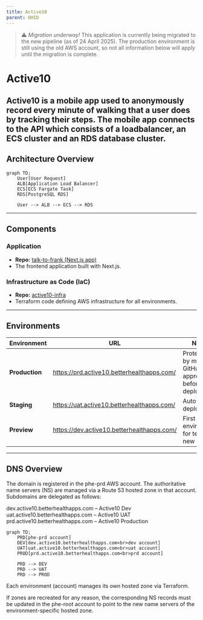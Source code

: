```yaml
---
title: Active10
parent: OHID
---
```


> :warning: *Migration underway!*
> This application is currently being migrated to the new pipeline (as of 24 April 2025). The production environment is still using the old AWS account, so not all information below will apply until the migration is complete.

# Active10

Active10 is a mobile app used to anonymously record every minute of walking that a user does by tracking their steps. The mobile app connects to the API which consists of a loadbalancer, an ECS cluster and an RDS database cluster.
---

## Architecture Overview

```mermaid
graph TD;
    User[User Request]
    ALB[Application Load Balancer]
    ECS[ECS Fargate Task]
    RDS[PostgreSQL RDS]

    User --> ALB --> ECS --> RDS
```

---

## Components

### Application

- **Repo:** [talk-to-frank (Next.js app)](https://github.com/ukhsa-collaboration/active10-backend)
- The frontend application built with Next.js.

### Infrastructure as Code (IaC)

- **Repo:** [active10-infra](https://github.com/ukhsa-collaboration/active10-infra)
- Terraform code defining AWS infrastructure for all environments.

---

## Environments

| Environment | URL                                 | Notes |
|-------------|-------------------------------------|-------|
| **Production** | https://prd.active10.betterhealthapps.com/    | Protected by manual GitHub approval before deploy |
| **Staging**     | https://uat.active10.betterhealthapps.com/   | Auto-deploys |
| **Preview**     | https://dev.active10.betterhealthapps.com/   | First environment for testing new code |

---

## DNS Overview

The domain is registered in the phe-prd AWS account. The authoritative name servers (NS) are managed via a Route 53 hosted zone in that account. Subdomains are delegated as follows:

dev.active10.betterhealthapps.com – Active10 Dev
uat.active10.betterhealthapps.com – Active10 UAT
prd.active10.betterhealthapps.com – Active10 Production

```mermaid
graph TD;
    PRD[phe-prd account]
    DEV[dev.active10.betterhealthapps.com<br>dev account]
    UAT[uat.active10.betterhealthapps.com<br>uat account]
    PROD[prd.active10.betterhealthapps.com<br>prd account]

    PRD --> DEV
    PRD --> UAT
    PRD --> PROD
```

Each environment (account) manages its own hosted zone via Terraform.

If zones are recreated for any reason, the corresponding NS records must be updated in the phe-root account to point to the new name servers of the environment-specific hosted zone.